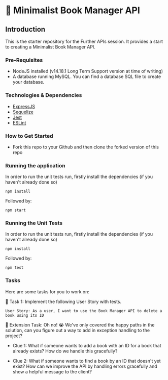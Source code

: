 # 📖 Minimalist Book Manager API

## Introduction
This is the starter repository for the Further APIs session. It provides a start to creating a Minimalist Book Manager API.

### Pre-Requisites
- NodeJS installed (v14.18.1 Long Term Support version at time of writing)
- A database running MySQL. You can find a database SQL file to create your database.

### Technologies & Dependencies

- [ExpressJS](https://expressjs.com/)
- [Sequelize](https://sequelize.org/)
- [Jest](https://jestjs.io/)
- [ESLint](https://eslint.org/)

### How to Get Started

- Fork this repo to your Github and then clone the forked version of this repo

### Running the application

In order to run the unit tests run, firstly install the dependencies (if you haven't already done so)

```
npm install
```

Followed by:

```
npm start
```

### Running the Unit Tests

In order to run the unit tests run, firstly install the dependencies (if you haven't already done so)

```
npm install
```

Followed by:

```
npm test
```

### Tasks

Here are some tasks for you to work on:

📘 Task 1: Implement the following User Story with tests.

`User Story: As a user, I want to use the Book Manager API to delete a book using its ID`


📘 Extension Task: Oh no! 😭 We've only covered the happy paths in the solution, can you figure out a way
to add in exception handling to the project? 

- Clue 1: What if someone wants to add a book with an ID for a book that already exists? How do we handle this gracefully?


- Clue 2: What if someone wants to find a book by an ID that doesn't yet exist? 
  How can we improve the API by handling errors gracefully and show a helpful message to the client?
